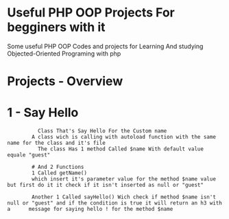 # Useful PHP OOP Projects For begginers with it
Some useful PHP OOP Codes and projects for Learning And studying Objected-Oriented Programing with php 
   # **Projects - Overview**
   # 1 - Say Hello 
              Class That's Say Hello For the Custom name
            A class wich is calling with autoload function with the same name for the class and it's file
              The class Has 1 method Called $name With default value equale "guest"

            # And 2 Functions 
            1 Called getName()
            which insert it's parameter value for the method $name value but first do it it check if it isn't inserted as null or "guest"

            Another 1 Called sayHello() Wich check if method $name isn't null or "guest" and if the condition is true it will return an h3 with a      message for saying hello ! for the method $name  
